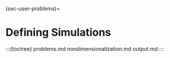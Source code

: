 (sec-user-problems)=
# Defining Simulations

:::{toctree}
problems.md
nondimensionalization.md
output.md
:::
